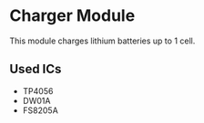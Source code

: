 # Charger Module
This module charges lithium batteries up to 1 cell.

## Used ICs
- TP4056
- DW01A
- FS8205A
